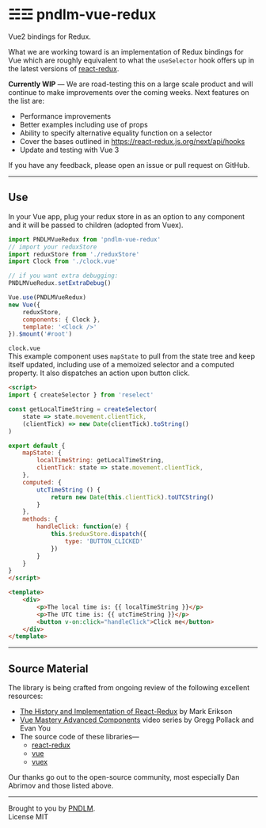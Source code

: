 #  ☵☲ pndlm-vue-redux

Vue2 bindings for Redux.

What we are working toward is an implementation of Redux bindings for Vue which are roughly equivalent to what the `useSelector` hook offers up in the latest versions of [react-redux](https://github.com/reactjs/react-redux).

**Currently WIP** — We are road-testing this on a large scale product and will continue to make improvements over the coming weeks.  Next features on the list are:

* Performance improvements
* Better examples including use of props
* Ability to specify alternative equality function on a selector
* Cover the bases outlined in https://react-redux.js.org/next/api/hooks
* Update and testing with Vue 3

If you have any feedback, please open an issue or pull request on GitHub.

---

## Use 

In your Vue app, plug your redux store in as an option to any component and it will be passed to children (adopted from Vuex).
```js
import PNDLMVueRedux from 'pndlm-vue-redux'
// import your reduxStore
import reduxStore from './reduxStore'
import Clock from './clock.vue'

// if you want extra debugging:
PNDLMVueRedux.setExtraDebug()

Vue.use(PNDLMVueRedux)
new Vue({
	reduxStore,
	components: { Clock },
	template: '<Clock />'
}).$mount('#root')
```

`clock.vue`  
This example component uses `mapState` to pull from the state tree and keep itself updated, including use of a memoized selector and a computed property.  It also dispatches an action upon button click.
```html
<script>
import { createSelector } from 'reselect'

const getLocalTimeString = createSelector(
	state => state.movement.clientTick,
	(clientTick) => new Date(clientTick).toString()
)

export default {
	mapState: {
		localTimeString: getLocalTimeString,
		clientTick: state => state.movement.clientTick,
	},
	computed: {
		utcTimeString () {
			return new Date(this.clientTick).toUTCString()
		}
	},
	methods: {
		handleClick: function(e) {
			this.$reduxStore.dispatch({
				type: 'BUTTON_CLICKED'
			})
		}
	}
}
</script>

<template>
	<div>
		<p>The local time is: {{ localTimeString }}</p>
		<p>The UTC time is: {{ utcTimeString }}</p>
		<button v-on:click="handleClick">Click me</button>
	</div>
</template>
```

---

## Source Material

The library is being crafted from ongoing review of the following excellent resources:

* [The History and Implementation of React-Redux](https://blog.isquaredsoftware.com/2018/11/react-redux-history-implementation/) by Mark Erikson
* [Vue Mastery Advanced Components](https://www.vuemastery.com/courses/advanced-components) video series by Gregg Pollack and Evan You
* The source code of these libraries—
	* [react-redux](https://github.com/reactjs/react-redux)
	* [vue](https://github.com/vuejs/vue)
	* [vuex](https://github.com/vuejs/vuex)

Our thanks go out to the open-source community, most especially Dan Abrimov and those listed above.

---

Brought to you by [PNDLM](https://pndlm.com).  
License MIT
